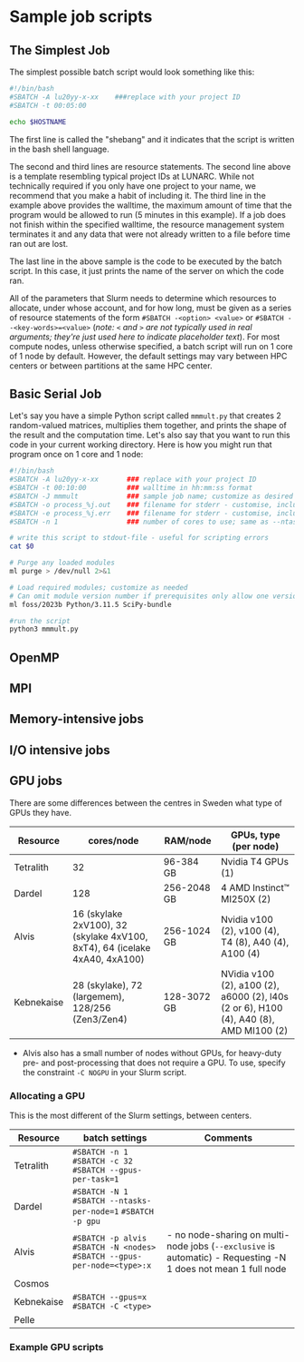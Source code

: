 # Sample job scripts

## The Simplest Job

The simplest possible batch script would look something like this:

```bash
#!/bin/bash
#SBATCH -A lu20yy-x-xx    ###replace with your project ID
#SBATCH -t 00:05:00

echo $HOSTNAME
```

The first line is called the "shebang" and it indicates that the script is
written in the bash shell language.

The second and third lines are resource statements. The second line above is a
template resembling typical project IDs at LUNARC. While not technically required
if you only have one project to your name, we recommend that you make a habit of
including it. The third line in the example above provides the walltime, the
maximum amount of time that the program would be allowed to run (5 minutes in
this example). If a job does not finish within the specified walltime, the
resource management system terminates it and any data that were not already
written to a file before time ran out are lost.

The last line in the above sample is the code to be executed by the batch script.
In this case, it just prints the name of the server on which the code ran.

All of the parameters that Slurm needs to determine which resources to allocate,
under whose account, and for how long, must be given as a series of resource
statements of the form `#SBATCH -<option> <value>` or `#SBATCH --<key-words>=<value>`
(*note: `<` and `>` are not typically used in real arguments; they're just used*
*here to indicate placeholder text*). For most compute nodes, unless otherwise
specified, a batch script will run on 1 core of 1 node by default. However, the
default settings may vary between HPC centers or between partitions at the same
HPC center.

## Basic Serial Job

Let's say you have a simple Python script called `mmmult.py` that creates 2
random-valued matrices, multiplies them together, and prints the shape of the
result and the computation time. Let's also say that you want to run this code
in your current working directory. Here is how you might run that program once
on 1 core and 1 node:

```bash
#!/bin/bash
#SBATCH -A lu20yy-x-xx       ### replace with your project ID
#SBATCH -t 00:10:00          ### walltime in hh:mm:ss format
#SBATCH -J mmmult            ### sample job name; customize as desired or omit
#SBATCH -o process_%j.out    ### filename for stderr - customise, include %j
#SBATCH -e process_%j.err    ### filename for stderr - customise, include %j
#SBATCH -n 1                 ### number of cores to use; same as --ntasks-per-node

# write this script to stdout-file - useful for scripting errors
cat $0

# Purge any loaded modules
ml purge > /dev/null 2>&1

# Load required modules; customize as needed
# Can omit module version number if prerequisites only allow one version
ml foss/2023b Python/3.11.5 SciPy-bundle

#run the script
python3 mmmult.py
```

## OpenMP 

## MPI 

## Memory-intensive jobs 

## I/O intensive jobs 

## GPU jobs 

There are some differences between the centres in Sweden what type of GPUs they have. 

| Resource | cores/node | RAM/node | GPUs, type (per node) | 
| -------- | ---------- | -------- | ---- |
| Tetralith | 32 | 96-384 GB | Nvidia T4 GPUs (1) | 
| Dardel | 128 | 256-2048 GB | 4 AMD Instinct™ MI250X (2) | 
| Alvis | 16 (skylake 2xV100), 32 (skylake 4xV100, 8xT4), 64 (icelake 4xA40, 4xA100) | 256-1024 GB | Nvidia v100 (2), v100 (4), T4 (8), A40 (4), A100 (4) |
| Kebnekaise | 28 (skylake), 72 (largemem), 128/256 (Zen3/Zen4) | 128-3072 GB | NVidia v100 (2), a100 (2), a6000 (2), l40s (2 or 6), H100 (4), A40 (8), AMD MI100 (2) |

- Alvis also has a small number of nodes without GPUs, for heavy-duty pre- and post-processing that does not require a GPU. To use, specify the constraint ``-C NOGPU`` in your Slurm script.

### Allocating a GPU 

This is the most different of the Slurm settings, between centers.

| Resource | batch settings | Comments |
| -------- | -------------- | -------- |
| Tetralith | ``#SBATCH -n 1``  ``#SBATCH -c 32`` ``#SBATCH --gpus-per-task=1`` | |
| Dardel    | ``#SBATCH -N 1``  ``#SBATCH --ntasks-per-node=1``  ``#SBATCH -p gpu`` | |
| Alvis | ``#SBATCH -p alvis``  ``#SBATCH -N <nodes>``  ``#SBATCH --gpus-per-node=<type>:x`` | - no node-sharing on multi-node jobs  (``--exclusive`` is automatic)  - Requesting -N 1 does not mean 1 full node | 
| Cosmos | | |
| Kebnekaise | ``#SBATCH --gpus=x``  ``#SBATCH -C <type>`` | | 
| Pelle | | | 

### Example GPU scripts 

